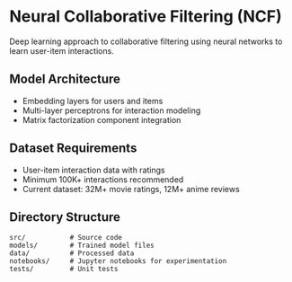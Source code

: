 # Neural Collaborative Filtering (NCF)

Deep learning approach to collaborative filtering using neural networks to learn user-item interactions.

## Model Architecture
- Embedding layers for users and items
- Multi-layer perceptrons for interaction modeling
- Matrix factorization component integration

## Dataset Requirements
- User-item interaction data with ratings
- Minimum 100K+ interactions recommended
- Current dataset: 32M+ movie ratings, 12M+ anime reviews

## Directory Structure
```
src/           # Source code
models/        # Trained model files
data/          # Processed data
notebooks/     # Jupyter notebooks for experimentation
tests/         # Unit tests
```